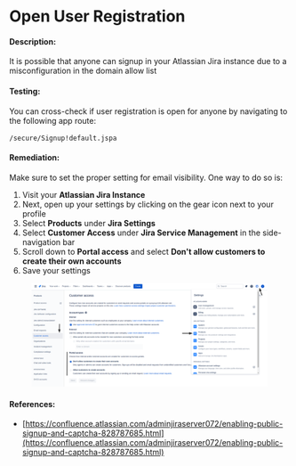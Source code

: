 # Open User Registration

#### Description:

It is possible that anyone can signup in your Atlassian Jira instance due to a misconfiguration in the domain allow list

#### Testing:

You can cross-check if user registration is open for anyone by navigating to the following app route:

```
/secure/Signup!default.jspa
```

#### Remediation:

Make sure to set the proper setting for email visibility. One way to do so is:

1. Visit your **Atlassian Jira Instance**
2. Next, open up your settings by clicking on the gear icon next to your profile
3. Select **Products** under **Jira Settings**
4. Select **Customer Access** under **Jira Service Management** in the side-navigation bar
5. Scroll down to **Portal access** and select **Don't allow customers to create their own accounts**
6. Save your settings

<figure><img src="../../.gitbook/assets/image (8).png" alt=""><figcaption></figcaption></figure>

#### References:

* [https://confluence.atlassian.com/adminjiraserver072/enabling-public-signup-and-captcha-828787685.html](https://confluence.atlassian.com/adminjiraserver072/enabling-public-signup-and-captcha-828787685.html)
